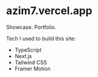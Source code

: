 # azim7.vercel.app

Showcase. Portfolio.

Tech I used to build this site:

- TypeScript
- Next.js
- Tailwind CSS
- Framer Motion


